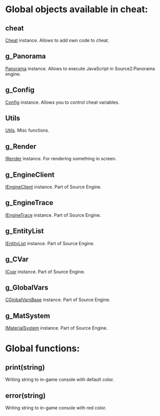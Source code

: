 # Global objects available in cheat:

## cheat
[Cheat](Cheat.md) instance. Allows to add own code to cheat.
## g_Panorama 
[Panorama](Panorama.md) instance. Allows to execute JavaScript in Source2:Panorama engine.
## g_Config 
[Config](Config) instance. Allows you to control cheat variables.
## Utils
[Utils](Utils.md). Misc functions.
## g_Render
[IRender](IRender.md) instance. For rendering something in screen.
## g_EngineClient
[IEngineClient](IEngineClient.md) instance. Part of Source Engine.
## g_EngineTrace
[IEngineTrace](IEngineTrace.md) instance. Part of Source Engine.
## g_EntityList
[IEntityList](IEntityList.md) instance. Part of Source Engine.
## g_CVar
[ICvar](ICvar.md) instance. Part of Source Engine.
## g_GlobalVars
[CGlobalVarsBase](CGlobalVarsBase.md) instance. Part of Source Engine.
## g_MatSystem
[IMaterialSystem](IMaterialSystem.md) instance. Part of Source Engine.

# Global functions:

## print(string)
Writing string to in-game console with default color.
## error(string)
Writing string to in-game console with red color.

